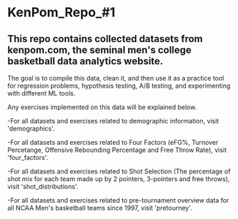 # KenPom_Repo_#1
## This repo contains collected datasets from kenpom.com, the seminal men's college basketball data analytics website.

The goal is to compile this data, clean it, and then use it as a practice tool for regression problems, hypothesis testing, A/B testing, and experimenting with different ML tools. 

Any exercises implemented on this data will be explained below.

-For all datasets and exercises related to demographic information, visit 'demographics'.

-For all datasets and exercises related to Four Factors (eFG%, Turnover Percetange, Offensive Rebounding Percentage and Free Throw Rate), visit 'four_factors'.

-For all datasets and exercises related to Shot Selection (The percentage of shot mix for each team made up by 2 pointers, 3-pointers and free throws), visit 'shot_distributions'.

-For all datasets and exercises related to pre-tournament overview data for all NCAA Men's basketball teams since 1997, visit 'pretourney'.
